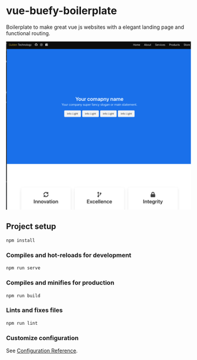 # vue-buefy-boilerplate

Boilerplate to make great vue js websites with a elegant landing page and functional routing.

![preview](images-for-github/preview.png)

## Project setup
```
npm install
```

### Compiles and hot-reloads for development
```
npm run serve
```

### Compiles and minifies for production
```
npm run build
```

### Lints and fixes files
```
npm run lint
```

### Customize configuration
See [Configuration Reference](https://cli.vuejs.org/config/).
